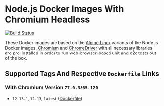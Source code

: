 # Node.js Docker Images With Chromium Headless

[![Build Status](https://travis-ci.org/skriptfabrik/docker-hub-node-chromium.svg?branch=master)](https://travis-ci.org/skriptfabrik/docker-hub-node-chromium)

These Docker images are based on the [Alpine Linux](http://alpinelinux.org/) variants of the Node.js Docker images.
[Chromium]() and [ChromeDriver](https://chromedriver.chromium.org/) with all necessary libraries are pre-installed 
in order to run web-browser-based unit and e2e tests out of the box.

## Supported Tags And Respective `Dockerfile` Links

### With Chromium Version `77.0.3865.120`
* `12.13.1`, `12.13`, `latest` ([Dockerfile](https://github.com/skriptfabrik/docker-hub-node-chromium/blob/master/Dockerfile))

